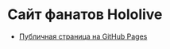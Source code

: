 ﻿# Сайт фанатов Hololive
- [Публичная страница на GitHub Pages](https://ivansidelnikov259-alt.github.io/Hololive-fan-site/index.html)

